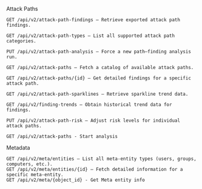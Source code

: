 Attack Paths

    GET /api/v2/attack-path-findings – Retrieve exported attack path findings.

    GET /api/v2/attack-path-types – List all supported attack path categories.

    PUT /api/v2/attack-path-analysis – Force a new path–finding analysis run.

    GET /api/v2/attack-paths – Fetch a catalog of available attack paths.

    GET /api/v2/attack-paths/{id} – Get detailed findings for a specific attack path.

    GET /api/v2/attack-path-sparklines – Retrieve sparkline trend data.

    GET /api/v2/finding-trends – Obtain historical trend data for findings.

    PUT /api/v2/attack-path-risk – Adjust risk levels for individual attack paths.

    GET /api/v2/attack-paths - Start analysis

Metadata

    GET /api/v2/meta/entities – List all meta-entity types (users, groups, computers, etc.).
    GET /api/v2/meta/entities/{id} – Fetch detailed information for a specific meta-entity.
    GET /api/v2/meta/{object_id} - Get Meta entity info